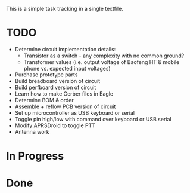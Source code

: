 This is a simple task tracking in a single textfile.

# TODO

- Determine circuit implementation details:
  - Transistor as a switch - any complexity with no common ground?
  - Transformer values (i.e. output voltage of Baofeng HT & mobile phone vs. expected input voltages)
- Purchase prototype parts
- Build breadboard version of circuit
- Build perfboard version of circuit
- Learn how to make Gerber files in Eagle
- Determine BOM & order
- Assemble + reflow PCB version of circuit
- Set up microcontroller as USB keyboard or serial
- Toggle pin high/low with command over keyboard or USB serial
- Modify APRSDroid to toggle PTT
- Antenna work

# In Progress

# Done